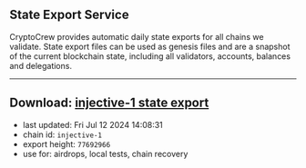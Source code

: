 ## State Export Service
CryptoCrew provides automatic daily state exports for all chains we validate. State export files can be used as genesis files and are a snapshot of the current blockchain state, including all validators, accounts, balances and delegations.

---
**Download: [injective-1 state export](https://dl-eu2.ccvalidators.com/SERVICE/injective/injective-1_export_77692966.json)**
---

- last updated: Fri Jul 12 2024 14:08:31
- chain id: `injective-1`
- export height: `77692966`
- use for: airdrops, local tests, chain recovery
